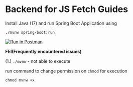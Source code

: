 # Backend for JS Fetch Guides

Install Java (17) and run Spring Boot Application using

```
./mvnw spring-boot:run
```

[![Run in Postman](https://run.pstmn.io/button.svg)](https://god.gw.postman.com/run-collection/120336-d31a4cb9-7a09-4f3a-a360-fb75ef5d8e87?action=collection%2Ffork&collection-url=entityId%3D120336-d31a4cb9-7a09-4f3a-a360-fb75ef5d8e87%26entityType%3Dcollection%26workspaceId%3Dbbcce291-2713-4ca2-9d18-483a66a30166)

**FEI(Frequently encountered issues)**

(1.) `./mvnw` - not able to execute

run command to change permission on `chmod` for execution

```
chmod mvnw +x
```

